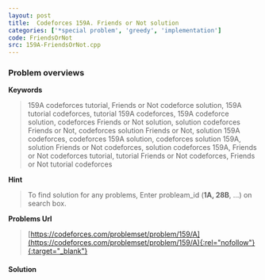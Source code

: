 ```yaml
---
layout: post
title:  Codeforces 159A. Friends or Not solution
categories: ['*special problem', 'greedy', 'implementation']
code: FriendsOrNot
src: 159A-FriendsOrNot.cpp
---
```

### **Problem overviews**

**Keywords**
> 159A codeforces tutorial, Friends or Not codeforce solution, 159A tutorial codeforces, tutorial 159A codeforces, 159A codeforce solution, codeforces Friends or Not solution, solution codeforces Friends or Not, codeforces solution Friends or Not, solution 159A codeforces, codeforces 159A solution, codeforces solution 159A, solution Friends or Not codeforces, solution codeforces 159A, Friends or Not codeforces tutorial, tutorial Friends or Not codeforces, Friends or Not tutorial codeforces

**Hint**
> To find solution for any problems, Enter probleam_id (**1A, 28B**, ...) on search box. 

**Problems Url**
> [https://codeforces.com/problemset/problem/159/A](https://codeforces.com/problemset/problem/159/A){:rel="nofollow"}{:target="_blank"}

#### **Solution**




